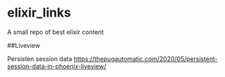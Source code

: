 # elixir_links

A small repo of best elixir content

##Liveview

Persisten session data https://thepugautomatic.com/2020/05/persistent-session-data-in-phoenix-liveview/
